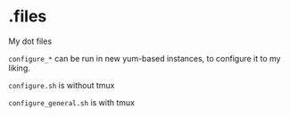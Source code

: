# .files
My dot files

`configure_*` can be run in new yum-based instances, to configure it to my liking.

`configure.sh` is without tmux

`configure_general.sh` is with tmux
